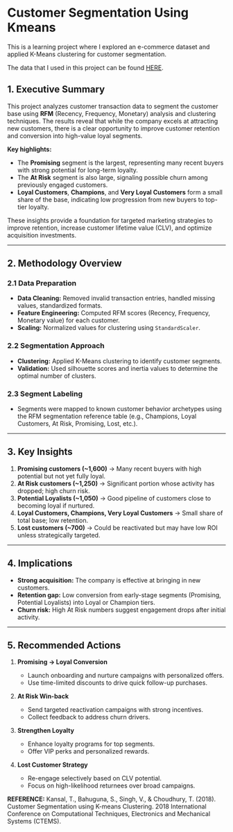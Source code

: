 # Customer Segmentation Using Kmeans
This is a learning project where I explored an e-commerce dataset and applied K-Means clustering for customer segmentation.

The data that I used in this project can be found [HERE]([url](https://archive.ics.uci.edu/dataset/502/online+retail+ii)).

## 1. Executive Summary

This project analyzes customer transaction data to segment the customer base using **RFM** (Recency, Frequency, Monetary) analysis and clustering techniques. The results reveal that while the company excels at attracting new customers, there is a clear opportunity to improve customer retention and conversion into high-value loyal segments.

**Key highlights:**

- The **Promising** segment is the largest, representing many recent buyers with strong potential for long-term loyalty.
- The **At Risk** segment is also large, signaling possible churn among previously engaged customers.
- **Loyal Customers**, **Champions**, and **Very Loyal Customers** form a small share of the base, indicating low progression from new buyers to top-tier loyalty.

These insights provide a foundation for targeted marketing strategies to improve retention, increase customer lifetime value (CLV), and optimize acquisition investments.

---

## 2. Methodology Overview

### 2.1 Data Preparation
- **Data Cleaning:** Removed invalid transaction entries, handled missing values, standardized formats.
- **Feature Engineering:** Computed RFM scores (Recency, Frequency, Monetary value) for each customer.
- **Scaling:** Normalized values for clustering using `StandardScaler`.

### 2.2 Segmentation Approach
- **Clustering:** Applied K-Means clustering to identify customer segments.
- **Validation:** Used silhouette scores and inertia values to determine the optimal number of clusters.

### 2.3 Segment Labeling
- Segments were mapped to known customer behavior archetypes using the RFM segmentation reference table (e.g., Champions, Loyal Customers, At Risk, Promising, Lost, etc.).

---

## 3. Key Insights

1. **Promising customers (~1,600)** → Many recent buyers with high potential but not yet fully loyal.  
2. **At Risk customers (~1,250)** → Significant portion whose activity has dropped; high churn risk.  
3. **Potential Loyalists (~1,050)** → Good pipeline of customers close to becoming loyal if nurtured.  
4. **Loyal Customers, Champions, Very Loyal Customers** → Small share of total base; low retention.  
5. **Lost customers (~700)** → Could be reactivated but may have low ROI unless strategically targeted.

---

## 4. Implications

- **Strong acquisition:** The company is effective at bringing in new customers.  
- **Retention gap:** Low conversion from early-stage segments (Promising, Potential Loyalists) into Loyal or Champion tiers.  
- **Churn risk:** High At Risk numbers suggest engagement drops after initial activity.

---

## 5. Recommended Actions

1. **Promising → Loyal Conversion**  
   - Launch onboarding and nurture campaigns with personalized offers.  
   - Use time-limited discounts to drive quick follow-up purchases.  

2. **At Risk Win-back**  
   - Send targeted reactivation campaigns with strong incentives.  
   - Collect feedback to address churn drivers.  

3. **Strengthen Loyalty**  
   - Enhance loyalty programs for top segments.  
   - Offer VIP perks and personalized rewards.  

4. **Lost Customer Strategy**  
   - Re-engage selectively based on CLV potential.  
   - Focus on high-likelihood returnees over broad campaigns.  


**REFERENCE:**
Kansal, T., Bahuguna, S., Singh, V., & Choudhury, T. (2018). Customer Segmentation using K-means Clustering. 2018 International Conference on Computational Techniques, Electronics and Mechanical Systems (CTEMS). 
